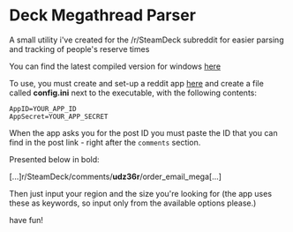 
# Deck Megathread Parser

A small utility i've created for the /r/SteamDeck subreddit for easier parsing and tracking of people's reserve times

You can find the latest compiled version for windows [here](https://github.com/themorfeus/Deck-Megathread-Parser/releases)


To use, you must create and set-up a reddit app [here](https://www.reddit.com/prefs/apps) and create a file called **config.ini** next to the executable, with the following contents:

```
AppID=YOUR_APP_ID
AppSecret=YOUR_APP_SECRET
```

When the app asks you for the post ID you must paste the ID that you can find in the post link - right after the `comments` section. 

Presented below in bold:

[...]r/SteamDeck/comments/**udz36r**/order_email_mega[...]


Then just input your region and the size you're looking for (the app uses these as keywords, so input only from the available options please.)

have fun!